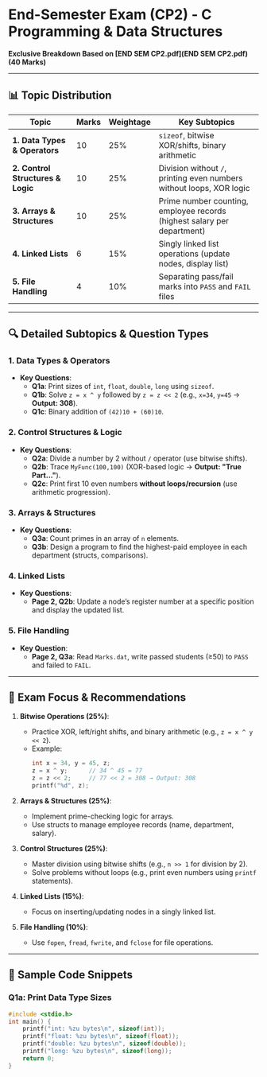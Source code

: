 # End-Semester Exam (CP2) - C Programming & Data Structures

**Exclusive Breakdown Based on [END SEM CP2.pdf](END SEM CP2.pdf) (40 Marks)**

---

## 📊 **Topic Distribution**

| **Topic**                         | **Marks** | **Weightage** | **Key Subtopics**                                                       |
| --------------------------------- | --------- | ------------- | ----------------------------------------------------------------------- |
| **1. Data Types & Operators**     | 10        | 25%           | `sizeof`, bitwise XOR/shifts, binary arithmetic                         |
| **2. Control Structures & Logic** | 10        | 25%           | Division without `/`, printing even numbers without loops, XOR logic    |
| **3. Arrays & Structures**        | 10        | 25%           | Prime number counting, employee records (highest salary per department) |
| **4. Linked Lists**               | 6         | 15%           | Singly linked list operations (update nodes, display list)              |
| **5. File Handling**              | 4         | 10%           | Separating pass/fail marks into `PASS` and `FAIL` files                 |

---

## 🔍 **Detailed Subtopics & Question Types**

### 1. **Data Types & Operators**

- **Key Questions**:
  - **Q1a**: Print sizes of `int`, `float`, `double`, `long` using `sizeof`.
  - **Q1b**: Solve `z = x ^ y` followed by `z = z << 2` (e.g., `x=34`, `y=45` → **Output: 308**).
  - **Q1c**: Binary addition of `(42)10 + (60)10`.

### 2. **Control Structures & Logic**

- **Key Questions**:
  - **Q2a**: Divide a number by 2 without `/` operator (use bitwise shifts).
  - **Q2b**: Trace `MyFunc(100,100)` (XOR-based logic → **Output: "True Part..."**).
  - **Q2c**: Print first 10 even numbers **without loops/recursion** (use arithmetic progression).

### 3. **Arrays & Structures**

- **Key Questions**:
  - **Q3a**: Count primes in an array of `n` elements.
  - **Q3b**: Design a program to find the highest-paid employee in each department (structs, comparisons).

### 4. **Linked Lists**

- **Key Questions**:
  - **Page 2, Q2b**: Update a node’s register number at a specific position and display the updated list.

### 5. **File Handling**

- **Key Question**:
  - **Page 2, Q3a**: Read `Marks.dat`, write passed students (≥50) to `PASS` and failed to `FAIL`.

---

## 📌 **Exam Focus & Recommendations**

1. **Bitwise Operations (25%)**:

   - Practice XOR, left/right shifts, and binary arithmetic (e.g., `z = x ^ y << 2`).
   - Example:
     ```c
     int x = 34, y = 45, z;
     z = x ^ y;      // 34 ^ 45 = 77
     z = z << 2;     // 77 << 2 = 308 → Output: 308
     printf("%d", z);
     ```

2. **Arrays & Structures (25%)**:

   - Implement prime-checking logic for arrays.
   - Use structs to manage employee records (name, department, salary).

3. **Control Structures (25%)**:

   - Master division using bitwise shifts (e.g., `n >> 1` for division by 2).
   - Solve problems without loops (e.g., print even numbers using `printf` statements).

4. **Linked Lists (15%)**:

   - Focus on inserting/updating nodes in a singly linked list.

5. **File Handling (10%)**:
   - Use `fopen`, `fread`, `fwrite`, and `fclose` for file operations.

---

## 🧩 **Sample Code Snippets**

### Q1a: Print Data Type Sizes

```c
#include <stdio.h>
int main() {
    printf("int: %zu bytes\n", sizeof(int));
    printf("float: %zu bytes\n", sizeof(float));
    printf("double: %zu bytes\n", sizeof(double));
    printf("long: %zu bytes\n", sizeof(long));
    return 0;
}
```
